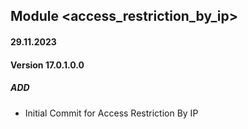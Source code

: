 ## Module <access_restriction_by_ip>

#### 29.11.2023
#### Version 17.0.1.0.0
##### ADD

- Initial Commit for Access Restriction By IP
